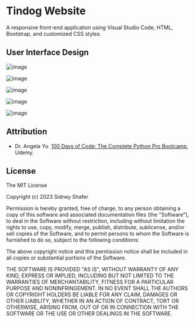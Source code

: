 # Tindog Website
A responsive front-end application using Visual Studio Code, HTML, Bootstrap, and customized CSS styles.

## User Interface Design
![image](https://github.com/sidneyshafer/tindog/assets/66838571/0cd2aca9-b93c-43eb-9d85-0aa218c9699b)

![image](https://github.com/sidneyshafer/tindog/assets/66838571/1b6bcdb9-5a8b-434e-93e4-ae195812ad1d)

![image](https://github.com/sidneyshafer/tindog/assets/66838571/b1fcdbc2-1694-4bda-9ab3-2aa3a16b8777)

![image](https://github.com/sidneyshafer/tindog/assets/66838571/5247ddc4-c2ad-45d3-92fe-7c7a22254f2d)

![image](https://github.com/sidneyshafer/tindog/assets/66838571/1622895d-b6e7-43c9-a71d-8d3e8c306c0d)

## Attribution
- Dr. Angela Yu. [100 Days of Code: The Complete Python Pro Bootcamp](https://www.udemy.com/share/103J8C3@ckrRtb65CK39zoRQ7ejzgQXT_z-N9n2cSrmcAUMCIBZygb-z1GqtLQROSpht1J0U6A==/), Udemy.

## License
The MIT License

Copyright (c) 2023 Sidney Shafer

Permission is hereby granted, free of charge, to any person obtaining a copy of this software and associated documentation files (the "Software"), to deal in the Software without restriction, including without limitation the rights to use, copy, modify, merge, publish, distribute, sublicense, and/or sell copies of the Software, and to permit persons to whom the Software is furnished to do so, subject to the following conditions:

The above copyright notice and this permission notice shall be included in all copies or substantial portions of the Software.

THE SOFTWARE IS PROVIDED "AS IS", WITHOUT WARRANTY OF ANY KIND, EXPRESS OR IMPLIED, INCLUDING BUT NOT LIMITED TO THE WARRANTIES OF MERCHANTABILITY, FITNESS FOR A PARTICULAR PURPOSE AND NONINFRINGEMENT. IN NO EVENT SHALL THE AUTHORS OR COPYRIGHT HOLDERS BE LIABLE FOR ANY CLAIM, DAMAGES OR OTHER LIABILITY, WHETHER IN AN ACTION OF CONTRACT, TORT OR OTHERWISE, ARISING FROM, OUT OF OR IN CONNECTION WITH THE SOFTWARE OR THE USE OR OTHER DEALINGS IN THE SOFTWARE.
